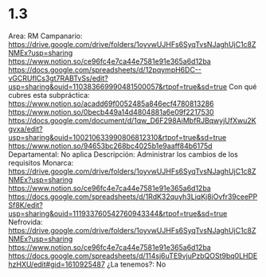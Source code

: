 # 1.3

Area: RM
Campanario: https://drive.google.com/drive/folders/1oyvwUJHFs6SyqTvsNJaghUjC1c8ZNMEx?usp=sharing
https://www.notion.so/ce96fc4e7ca44e7581e91e365a6d12ba
https://docs.google.com/spreadsheets/d/12pqympH6DC--vGCRUflCs3gt7RABTvSs/edit?usp=sharing&ouid=110383669990481500057&rtpof=true&sd=true
Con qué cubres esta subpráctica: https://www.notion.so/acadd69f0052485a846ecf4780813286 
https://www.notion.so/0becb449a14d4804881a6e09f2217530 
https://docs.google.com/document/d/1qw_D6F298AiMbfRJBqwyjUfXwu2Kgvxa/edit?usp=sharing&ouid=100210633990806812310&rtpof=true&sd=true
https://www.notion.so/94653bc268bc4025b1e9aaff84b6175d
Departamental: No aplica
Descripción: Administrar los cambios de los requisitos
Monarca: https://drive.google.com/drive/folders/1oyvwUJHFs6SyqTvsNJaghUjC1c8ZNMEx?usp=sharing
https://www.notion.so/ce96fc4e7ca44e7581e91e365a6d12ba
https://docs.google.com/spreadsheets/d/1RdK32quyh3LiqKj8iOvfr39ceePPSf8K/edit?usp=sharing&ouid=111933760542760943344&rtpof=true&sd=true
Nefrovida: https://drive.google.com/drive/folders/1oyvwUJHFs6SyqTvsNJaghUjC1c8ZNMEx?usp=sharing
https://www.notion.so/ce96fc4e7ca44e7581e91e365a6d12ba
https://docs.google.com/spreadsheets/d/114sj6uTE9vjuPzbQOSt9bq0LHDEhzHXU/edit#gid=1610925487
¿La tenemos?: No